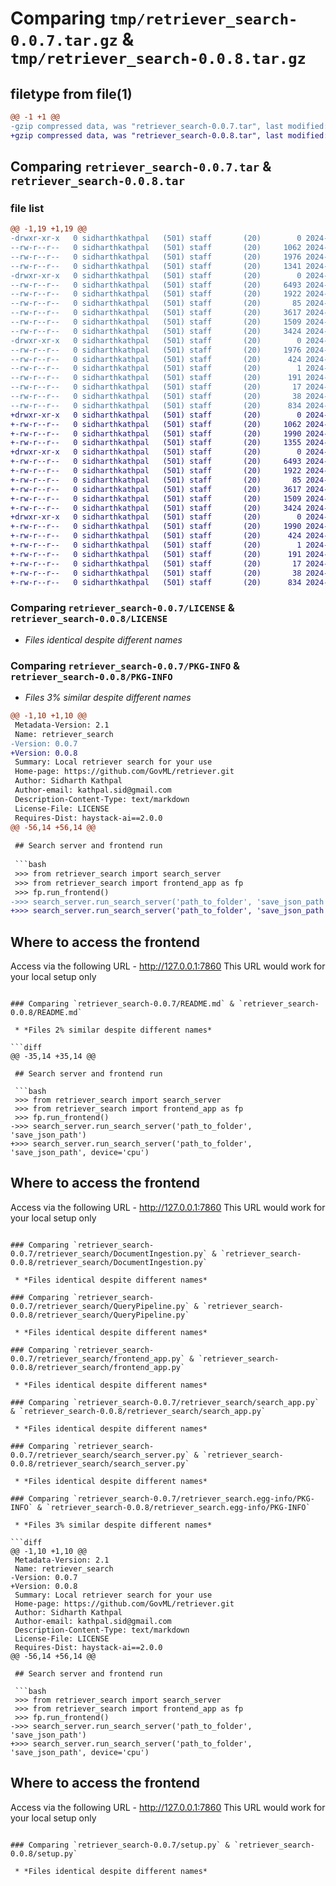# Comparing `tmp/retriever_search-0.0.7.tar.gz` & `tmp/retriever_search-0.0.8.tar.gz`

## filetype from file(1)

```diff
@@ -1 +1 @@
-gzip compressed data, was "retriever_search-0.0.7.tar", last modified: Tue Apr 30 05:41:49 2024, max compression
+gzip compressed data, was "retriever_search-0.0.8.tar", last modified: Tue Apr 30 05:47:14 2024, max compression
```

## Comparing `retriever_search-0.0.7.tar` & `retriever_search-0.0.8.tar`

### file list

```diff
@@ -1,19 +1,19 @@
-drwxr-xr-x   0 sidharthkathpal   (501) staff       (20)        0 2024-04-30 05:41:49.305215 retriever_search-0.0.7/
--rw-r--r--   0 sidharthkathpal   (501) staff       (20)     1062 2024-04-23 05:51:14.000000 retriever_search-0.0.7/LICENSE
--rw-r--r--   0 sidharthkathpal   (501) staff       (20)     1976 2024-04-30 05:41:49.304879 retriever_search-0.0.7/PKG-INFO
--rw-r--r--   0 sidharthkathpal   (501) staff       (20)     1341 2024-04-30 05:13:10.000000 retriever_search-0.0.7/README.md
-drwxr-xr-x   0 sidharthkathpal   (501) staff       (20)        0 2024-04-30 05:41:49.302790 retriever_search-0.0.7/retriever_search/
--rw-r--r--   0 sidharthkathpal   (501) staff       (20)     6493 2024-04-30 05:36:58.000000 retriever_search-0.0.7/retriever_search/DocumentIngestion.py
--rw-r--r--   0 sidharthkathpal   (501) staff       (20)     1922 2024-04-24 08:53:52.000000 retriever_search-0.0.7/retriever_search/QueryPipeline.py
--rw-r--r--   0 sidharthkathpal   (501) staff       (20)       85 2024-04-30 05:41:45.000000 retriever_search-0.0.7/retriever_search/__init__.py
--rw-r--r--   0 sidharthkathpal   (501) staff       (20)     3617 2024-04-24 08:53:52.000000 retriever_search-0.0.7/retriever_search/frontend_app.py
--rw-r--r--   0 sidharthkathpal   (501) staff       (20)     1509 2024-04-30 05:38:18.000000 retriever_search-0.0.7/retriever_search/search_app.py
--rw-r--r--   0 sidharthkathpal   (501) staff       (20)     3424 2024-04-30 05:40:42.000000 retriever_search-0.0.7/retriever_search/search_server.py
-drwxr-xr-x   0 sidharthkathpal   (501) staff       (20)        0 2024-04-30 05:41:49.304453 retriever_search-0.0.7/retriever_search.egg-info/
--rw-r--r--   0 sidharthkathpal   (501) staff       (20)     1976 2024-04-30 05:41:49.000000 retriever_search-0.0.7/retriever_search.egg-info/PKG-INFO
--rw-r--r--   0 sidharthkathpal   (501) staff       (20)      424 2024-04-30 05:41:49.000000 retriever_search-0.0.7/retriever_search.egg-info/SOURCES.txt
--rw-r--r--   0 sidharthkathpal   (501) staff       (20)        1 2024-04-30 05:41:49.000000 retriever_search-0.0.7/retriever_search.egg-info/dependency_links.txt
--rw-r--r--   0 sidharthkathpal   (501) staff       (20)      191 2024-04-30 05:41:49.000000 retriever_search-0.0.7/retriever_search.egg-info/requires.txt
--rw-r--r--   0 sidharthkathpal   (501) staff       (20)       17 2024-04-30 05:41:49.000000 retriever_search-0.0.7/retriever_search.egg-info/top_level.txt
--rw-r--r--   0 sidharthkathpal   (501) staff       (20)       38 2024-04-30 05:41:49.305291 retriever_search-0.0.7/setup.cfg
--rw-r--r--   0 sidharthkathpal   (501) staff       (20)      834 2024-04-30 04:41:43.000000 retriever_search-0.0.7/setup.py
+drwxr-xr-x   0 sidharthkathpal   (501) staff       (20)        0 2024-04-30 05:47:14.076521 retriever_search-0.0.8/
+-rw-r--r--   0 sidharthkathpal   (501) staff       (20)     1062 2024-04-23 05:51:14.000000 retriever_search-0.0.8/LICENSE
+-rw-r--r--   0 sidharthkathpal   (501) staff       (20)     1990 2024-04-30 05:47:14.076160 retriever_search-0.0.8/PKG-INFO
+-rw-r--r--   0 sidharthkathpal   (501) staff       (20)     1355 2024-04-30 05:46:26.000000 retriever_search-0.0.8/README.md
+drwxr-xr-x   0 sidharthkathpal   (501) staff       (20)        0 2024-04-30 05:47:14.073933 retriever_search-0.0.8/retriever_search/
+-rw-r--r--   0 sidharthkathpal   (501) staff       (20)     6493 2024-04-30 05:36:58.000000 retriever_search-0.0.8/retriever_search/DocumentIngestion.py
+-rw-r--r--   0 sidharthkathpal   (501) staff       (20)     1922 2024-04-24 08:53:52.000000 retriever_search-0.0.8/retriever_search/QueryPipeline.py
+-rw-r--r--   0 sidharthkathpal   (501) staff       (20)       85 2024-04-30 05:46:05.000000 retriever_search-0.0.8/retriever_search/__init__.py
+-rw-r--r--   0 sidharthkathpal   (501) staff       (20)     3617 2024-04-24 08:53:52.000000 retriever_search-0.0.8/retriever_search/frontend_app.py
+-rw-r--r--   0 sidharthkathpal   (501) staff       (20)     1509 2024-04-30 05:38:18.000000 retriever_search-0.0.8/retriever_search/search_app.py
+-rw-r--r--   0 sidharthkathpal   (501) staff       (20)     3424 2024-04-30 05:40:42.000000 retriever_search-0.0.8/retriever_search/search_server.py
+drwxr-xr-x   0 sidharthkathpal   (501) staff       (20)        0 2024-04-30 05:47:14.075727 retriever_search-0.0.8/retriever_search.egg-info/
+-rw-r--r--   0 sidharthkathpal   (501) staff       (20)     1990 2024-04-30 05:47:14.000000 retriever_search-0.0.8/retriever_search.egg-info/PKG-INFO
+-rw-r--r--   0 sidharthkathpal   (501) staff       (20)      424 2024-04-30 05:47:14.000000 retriever_search-0.0.8/retriever_search.egg-info/SOURCES.txt
+-rw-r--r--   0 sidharthkathpal   (501) staff       (20)        1 2024-04-30 05:47:14.000000 retriever_search-0.0.8/retriever_search.egg-info/dependency_links.txt
+-rw-r--r--   0 sidharthkathpal   (501) staff       (20)      191 2024-04-30 05:47:14.000000 retriever_search-0.0.8/retriever_search.egg-info/requires.txt
+-rw-r--r--   0 sidharthkathpal   (501) staff       (20)       17 2024-04-30 05:47:14.000000 retriever_search-0.0.8/retriever_search.egg-info/top_level.txt
+-rw-r--r--   0 sidharthkathpal   (501) staff       (20)       38 2024-04-30 05:47:14.076600 retriever_search-0.0.8/setup.cfg
+-rw-r--r--   0 sidharthkathpal   (501) staff       (20)      834 2024-04-30 04:41:43.000000 retriever_search-0.0.8/setup.py
```

### Comparing `retriever_search-0.0.7/LICENSE` & `retriever_search-0.0.8/LICENSE`

 * *Files identical despite different names*

### Comparing `retriever_search-0.0.7/PKG-INFO` & `retriever_search-0.0.8/PKG-INFO`

 * *Files 3% similar despite different names*

```diff
@@ -1,10 +1,10 @@
 Metadata-Version: 2.1
 Name: retriever_search
-Version: 0.0.7
+Version: 0.0.8
 Summary: Local retriever search for your use
 Home-page: https://github.com/GovML/retriever.git
 Author: Sidharth Kathpal
 Author-email: kathpal.sid@gmail.com
 Description-Content-Type: text/markdown
 License-File: LICENSE
 Requires-Dist: haystack-ai==2.0.0
@@ -56,14 +56,14 @@
 
 ## Search server and frontend run
 
 ```bash
 >>> from retriever_search import search_server
 >>> from retriever_search import frontend_app as fp
 >>> fp.run_frontend()
->>> search_server.run_search_server('path_to_folder', 'save_json_path')
+>>> search_server.run_search_server('path_to_folder', 'save_json_path', device='cpu')
 ```
 
 ## Where to access the frontend 
 
 Access via the following URL - http://127.0.0.1:7860 
 This URL would work for your local setup only
```

### Comparing `retriever_search-0.0.7/README.md` & `retriever_search-0.0.8/README.md`

 * *Files 2% similar despite different names*

```diff
@@ -35,14 +35,14 @@
 
 ## Search server and frontend run
 
 ```bash
 >>> from retriever_search import search_server
 >>> from retriever_search import frontend_app as fp
 >>> fp.run_frontend()
->>> search_server.run_search_server('path_to_folder', 'save_json_path')
+>>> search_server.run_search_server('path_to_folder', 'save_json_path', device='cpu')
 ```
 
 ## Where to access the frontend 
 
 Access via the following URL - http://127.0.0.1:7860 
 This URL would work for your local setup only
```

### Comparing `retriever_search-0.0.7/retriever_search/DocumentIngestion.py` & `retriever_search-0.0.8/retriever_search/DocumentIngestion.py`

 * *Files identical despite different names*

### Comparing `retriever_search-0.0.7/retriever_search/QueryPipeline.py` & `retriever_search-0.0.8/retriever_search/QueryPipeline.py`

 * *Files identical despite different names*

### Comparing `retriever_search-0.0.7/retriever_search/frontend_app.py` & `retriever_search-0.0.8/retriever_search/frontend_app.py`

 * *Files identical despite different names*

### Comparing `retriever_search-0.0.7/retriever_search/search_app.py` & `retriever_search-0.0.8/retriever_search/search_app.py`

 * *Files identical despite different names*

### Comparing `retriever_search-0.0.7/retriever_search/search_server.py` & `retriever_search-0.0.8/retriever_search/search_server.py`

 * *Files identical despite different names*

### Comparing `retriever_search-0.0.7/retriever_search.egg-info/PKG-INFO` & `retriever_search-0.0.8/retriever_search.egg-info/PKG-INFO`

 * *Files 3% similar despite different names*

```diff
@@ -1,10 +1,10 @@
 Metadata-Version: 2.1
 Name: retriever_search
-Version: 0.0.7
+Version: 0.0.8
 Summary: Local retriever search for your use
 Home-page: https://github.com/GovML/retriever.git
 Author: Sidharth Kathpal
 Author-email: kathpal.sid@gmail.com
 Description-Content-Type: text/markdown
 License-File: LICENSE
 Requires-Dist: haystack-ai==2.0.0
@@ -56,14 +56,14 @@
 
 ## Search server and frontend run
 
 ```bash
 >>> from retriever_search import search_server
 >>> from retriever_search import frontend_app as fp
 >>> fp.run_frontend()
->>> search_server.run_search_server('path_to_folder', 'save_json_path')
+>>> search_server.run_search_server('path_to_folder', 'save_json_path', device='cpu')
 ```
 
 ## Where to access the frontend 
 
 Access via the following URL - http://127.0.0.1:7860 
 This URL would work for your local setup only
```

### Comparing `retriever_search-0.0.7/setup.py` & `retriever_search-0.0.8/setup.py`

 * *Files identical despite different names*

